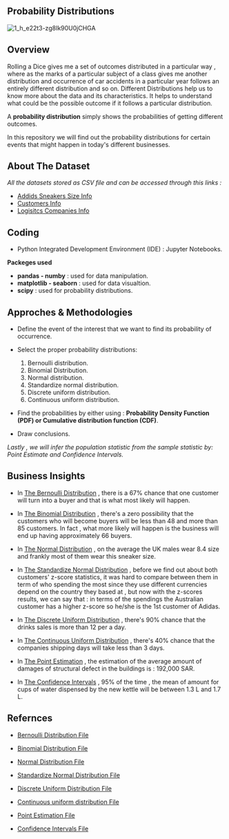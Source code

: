 ## Probability Distributions

![1_h_e22t3-zg8Ik90U0jCHGA](https://github.com/hayasalman/Probability-Distributions/assets/71796909/43629b35-22da-4d11-82b8-98b9f32ffac4)

## Overview

Rolling a Dice gives me a set of outcomes distributed in a particular way , where as the marks of a particular subject of a class gives me another distribution and occurrence of car accidents 
in a particular year follows an entirely different distribution and so on. 
Different Distributions help us to know more about the data and its characteristics. It helps to understand what could be the possible outcome if it follows a particular distribution.

A **probability distribution** simply shows the probabilities of getting different outcomes.

In this repository we will find out the probability distributions for certain events that might happen in today's different businesses.

## About The Dataset

 *All the datasets stored as CSV file and can be accessed through this links :*

- [Addids Sneakers Size Info](https://github.com/hayasalman/Probability-Distributions/blob/main/Datasets/adidas_data.csv)
- [Customers Info](https://github.com/hayasalman/Probability-Distributions/blob/main/Notebooks/Bernoulli%20Vs.%20Binomial%20Distribution%20.ipynb)
- [Logisitcs Companies Info](https://github.com/hayasalman/Probability-Distributions/blob/main/Datasets/shipping_companies.csv)

## Coding

  -  Python Integrated Development Environment (IDE) : Jupyter Notebooks.

   **Packeges used** 
  * **pandas - numby** : used for data manipulation.
  * **matplotlib - seaborn** : used for data visualtion.
  * **scipy** : used for probability distributions.

## Approches & Methodologies

- Define the event of the interest that we want to find its probability of occurrence.
  
- Select the proper probability distributions:
  
   1. Bernoulli distribution.
   2. Binomial Distribution.
   3. Normal distribution.
   4. Standardize normal distribution.
   5. Discrete uniform distribution.
   6. Continuous uniform distribution.

- Find the probabilities by either using : **Probability Density Function (PDF) or Cumulative distribution function (CDF)**.

- Draw conclusions.

*Lastly , we will infer the population statistic from the sample statistic by: Point Estimate and Confidence Intervals.*

## Business Insights

- In [The Bernoulli Distribution](https://github.com/hayasalman/Probability-Distributions/blob/main/Notebooks/Bernoulli%20Vs.%20Binomial%20Distribution%20.ipynb) , there is a 67% chance that one customer will turn into a buyer and that is what most likely will happen.

- In [The Binomial Distribution](https://github.com/hayasalman/Probability-Distributions/blob/main/Notebooks/Bernoulli%20Vs.%20Binomial%20Distribution%20.ipynb) , there's a zero possibility that the customers who will become buyers will be less than 48 and more than 85 customers.
  In fact , what more likely will happen is the business will end up having approximately  66 buyers.

- In [The Normal Distribution](https://github.com/hayasalman/Probability-Distributions/blob/main/Notebooks/Normal%20Distribution.ipynb) , on the average the UK males wear 8.4 size and frankly most of them wear this sneaker size.

- In [The Standardize Normal Distribution](https://github.com/hayasalman/Probability-Distributions/blob/main/Notebooks/Normal%20Distribution.ipynb) , before we find out about both customers' z-score statistics, it was hard  to compare between them in term of who spending the most since they use different currencies depend on the country they based at ,
  but now with the z-scores results, we can say that : in terms of the spendings the Australian customer has a higher z-score so he/she is the 1st customer of Adidas.

- In [The Discrete Uniform Distribution](https://github.com/hayasalman/Probability-Distributions/blob/main/Notebooks/Uniform%20Distribution.ipynb) , there's 90% chance that the drinks sales is more than 12 per a day.

- In [The Continuous Uniform Distribution](https://github.com/hayasalman/Probability-Distributions/blob/main/Notebooks/Uniform%20Distribution.ipynb) , there's 40% chance that the companies shipping days will take less than 3 days.

- In [The Point Estimation](https://github.com/hayasalman/Probability-Distributions/blob/main/Notebooks/Point%20Estimation%20%26%20Confidence%20Interval.ipynb) , the estimation of the average amount of damages of structural defect in the buildings is : 192,000 SAR.

- In [The Confidence Intervals](https://github.com/hayasalman/Probability-Distributions/blob/main/Notebooks/Point%20Estimation%20%26%20Confidence%20Interval.ipynb) , 95% of the time , the mean of amount for cups of water dispensed by the new kettle will be between 1.3 L and 1.7 L.

## Refernces

- [Bernoulli Distribution File](https://github.com/hayasalman/Probability-Distributions/blob/main/Notebooks/Bernoulli%20Vs.%20Binomial%20Distribution%20.ipynb)
  
- [Binomial Distribution File](https://github.com/hayasalman/Probability-Distributions/blob/main/Notebooks/Bernoulli%20Vs.%20Binomial%20Distribution%20.ipynb)

- [Normal Distribution File](https://github.com/hayasalman/Probability-Distributions/blob/main/Notebooks/Normal%20Distribution.ipynb)

- [Standardize Normal Distribution File](https://github.com/hayasalman/Probability-Distributions/blob/main/Notebooks/Normal%20Distribution.ipynb)

- [Discrete Uniform Distribution File](https://github.com/hayasalman/Probability-Distributions/blob/main/Notebooks/Uniform%20Distribution.ipynb)

- [Continuous uniform distribution File](https://github.com/hayasalman/Probability-Distributions/blob/main/Notebooks/Uniform%20Distribution.ipynb)

-  [Point Estimation File](https://github.com/hayasalman/Probability-Distributions/blob/main/Notebooks/Point%20Estimation%20%26%20Confidence%20Interval.ipynb)

-  [Confidence Intervals File](https://github.com/hayasalman/Probability-Distributions/blob/main/Notebooks/Point%20Estimation%20%26%20Confidence%20Interval.ipynb)
  
